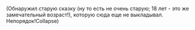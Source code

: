   (Обнаружил старую сказку (ну то есть не очень старую; 18 лет - это же замечательный возраст!), которую сюда еще не выкладывал. Непорядок!Collapse)    